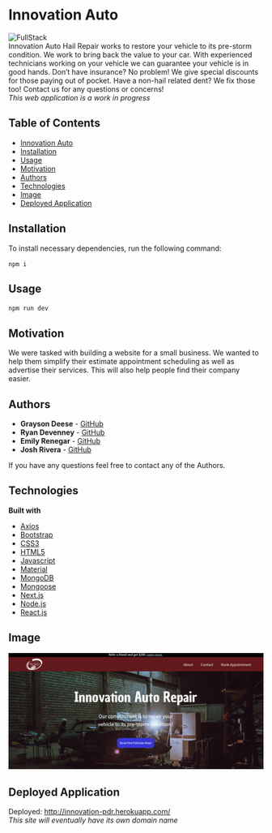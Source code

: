 # Innovation Auto
![FullStack](https://user-images.githubusercontent.com/61035701/84943225-1028d480-b0b2-11ea-8742-e49bc271dcfc.png) <br>
Innovation Auto Hail Repair works to restore your vehicle to its pre-storm condition. We work to bring back the value to your car. With experienced technicians working on your vehicle we can guarantee your vehicle is in good hands. Don’t have insurance? No problem! We give special discounts for those paying out of pocket. Have a non-hail related dent? We fix those too! Contact us for any questions or concerns! <br>
*This web application is a work in progress*

## Table of Contents

  * [Innovation Auto](#innovation-auto)
  * [Installation](#installation)
  * [Usage](#usage)
  * [Motivation](#motivation)
  * [Authors](#authors)
  * [Technologies](#technologies)
  * [Image](#image)
  * [Deployed Application](#deployed-application)

## Installation
To install necessary dependencies, run the following command:

```
npm i
```
## Usage
```
npm run dev
```

## Motivation
We were tasked with building a website for a small business. We wanted to help them simplify their estimate appointment scheduling as well as advertise their services. This will also help people find their company easier.


## Authors
* **Grayson Deese** - [GitHub](https://github.com/graysondeese)
* **Ryan Devenney** - [GitHub](https://github.com/ryand67)
* **Emily Renegar** - [GitHub](https://github.com/egrenegar)
* **Josh Rivera** - [GitHub](https://github.com/JRivera-31)

If you have any questions feel free to contact any of the Authors.


## Technologies
<b>Built with</b>
- [Axios](https://www.npmjs.com/package/axios)
- [Bootstrap](https://getbootstrap.com/)
- [CSS3](https://developer.mozilla.org/en-US/docs/Web/CSS)
- [HTML5](https://developer.mozilla.org/en-US/docs/Web/Guide/HTML/HTML5)
- [Javascript](https://developer.mozilla.org/en-US/docs/Web/JavaScript)
- [Material](https://material-ui.com/)
- [MongoDB](https://www.mongodb.com/)
- [Mongoose](https://mongoosejs.com/docs/)
- [Next.js](https://nextjs.org/)
- [Node.js](https://nodejs.org/en/docs/)
- [React.js](https://reactjs.org/)



## Image
<img src="public/images/Capture.PNG" />

## Deployed Application
Deployed: http://innovation-pdr.herokuapp.com/ <br>
*This site will eventually have its own domain name*
